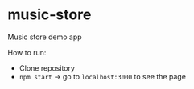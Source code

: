 # music-store

Music store demo app

How to run:

- Clone repository
- `npm start` -> go to `localhost:3000` to see the page
